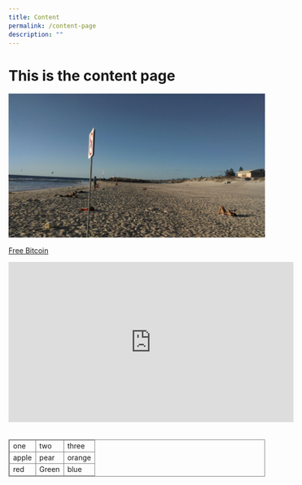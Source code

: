 ```yaml
---
title: Content
permalink: /content-page
description: ""
---
```

# **This is the content page**

![This is a picture of a beach in Perth, Australia.](/images/perth-beach.jpg)

[Free Bitcoin](https://www.youtube.com/watch?v=dQw4w9WgXcQ)


<div class="bp-youtube">

<iframe width="560" height="315" src="https://www.youtube.com/embed/dQw4w9WgXcQ" title="YouTube video player" frameborder="0" allow="accelerometer; autoplay; clipboard-write; encrypted-media; gyroscope; picture-in-picture" allowfullscreen></iframe>

</div>

<br>


<html>
	
<head>
<style>
table, th, td {
  border: 1px solid grey;
  border-collapse: collapse;
}
</style>
</head>
<body>

<table style="width:100%">
  <tr>
    <td>one</td>
    <td>two</td>
    <td>three</td>
  </tr>
  <tr>
    <td>apple</td>
    <td>pear</td>
    <td>orange</td>
  </tr>
  <tr>
    <td>red</td>
    <td>Green</td>
    <td>blue</td>
  </tr>
</table>

</body>
</html>